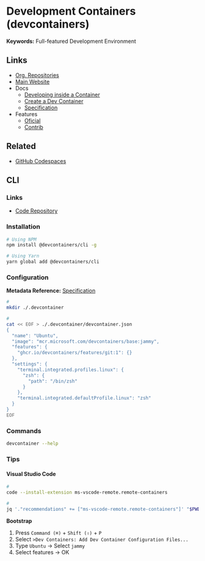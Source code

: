 # Development Containers (devcontainers)

**Keywords:** Full-featured Development Environment

## Links

- [Org. Repositories](https://github.com/devcontainers)
- [Main Website](https://containers.dev)
- Docs
  - [Developing inside a Container](https://code.visualstudio.com/docs/devcontainers/containers)
  - [Create a Dev Container](https://code.visualstudio.com/docs/devcontainers/create-dev-container)
  - [Specification](https://containers.dev/implementors/json_reference/)
- Features
  - [Oficial](https://github.com/devcontainers/features/tree/main/src)
  - [Contrib](https://github.com/devcontainers-contrib/features/tree/main/src)

## Related

- [GitHub Codespaces](/github/github-codespaces.md)

## CLI

### Links

- [Code Repository](https://github.com/devcontainers/cli)

### Installation

```sh
# Using NPM
npm install @devcontainers/cli -g

# Using Yarn
yarn global add @devcontainers/cli
```

### Configuration

**Metadata Reference:** [Specification](https://containers.dev/implementors/json_reference/)

```sh
#
mkdir ./.devcontainer

#
cat << EOF > ./.devcontainer/devcontainer.json
{
  "name": "Ubuntu",
  "image": "mcr.microsoft.com/devcontainers/base:jammy",
  "features": {
    "ghcr.io/devcontainers/features/git:1": {}
  },
  "settings": {
    "terminal.integrated.profiles.linux": {
      "zsh": {
        "path": "/bin/zsh"
      }
    },
    "terminal.integrated.defaultProfile.linux": "zsh"
  }
}
EOF
```

### Commands

```sh
devcontainer --help
```

<!-- ### Usage

```sh

``` -->

<!--
#
devcontainer build

#
devcontainer up

#
devcontainer features

#
devcontainer exec
-->

### Tips

#### Visual Studio Code

```sh
#
code --install-extension ms-vscode-remote.remote-containers

#
jq '."recommendations" += ["ms-vscode-remote.remote-containers"]' "$PWD"/.vscode/extensions.json | sponge "$PWD"/.vscode/extensions.json
```

**Bootstrap**

1. Press `Command (⌘)` + `Shift (⇧)` + `P`
2. Select `>Dev Containers: Add Dev Container Configuration Files...`
3. Type `Ubuntu` -> Select `jammy`
4. Select features -> OK
